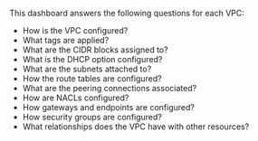 This dashboard answers the following questions for each VPC:

- How is the VPC configured?
- What tags are applied?
- What are the CIDR blocks assigned to?
- What is the DHCP option configured?
- What are the subnets attached to?
- How the route tables are configured?
- What are the peering connections associated?
- How are NACLs configured?
- How gateways and endpoints are configured?
- How security groups are configured?
- What relationships does the VPC have with other resources?
